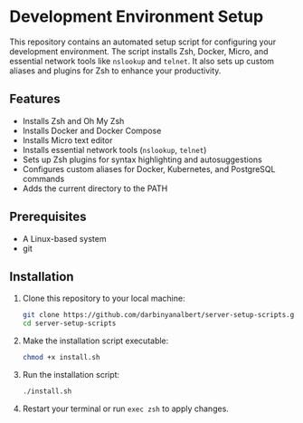 # Development Environment Setup

This repository contains an automated setup script for configuring your development environment. The script installs Zsh, Docker, Micro, and essential network tools like `nslookup` and `telnet`. It also sets up custom aliases and plugins for Zsh to enhance your productivity.

## Features

- Installs Zsh and Oh My Zsh
- Installs Docker and Docker Compose
- Installs Micro text editor
- Installs essential network tools (`nslookup`, `telnet`)
- Sets up Zsh plugins for syntax highlighting and autosuggestions
- Configures custom aliases for Docker, Kubernetes, and PostgreSQL commands
- Adds the current directory to the PATH

## Prerequisites

- A Linux-based system
- git

## Installation

1. Clone this repository to your local machine:

   ```bash
   git clone https://github.com/darbinyanalbert/server-setup-scripts.git
   cd server-setup-scripts
   ```

2. Make the installation script executable:

   ```bash
   chmod +x install.sh
   ```

3. Run the installation script:

   ```bash
   ./install.sh
   ```

4. Restart your terminal or run ``exec zsh`` to apply changes.
